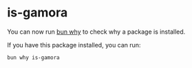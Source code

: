 # is-gamora

You can now run [bun why](https://bun.sh/docs/cli/why) to check why a package is installed.

If you have this package installed, you can run:

```bash
bun why is-gamora
```
